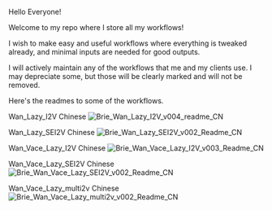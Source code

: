 Hello Everyone!

Welcome to my repo where I store all my workflows!

I wish to make easy and useful workflows where everything is tweaked already, and minimal inputs are needed for good outputs.

I will actively maintain any of the workflows that me and my clients use. I may depreciate some, but those will be clearly marked and will not be removed.

Here's the readmes to some of the workflows.

Wan_Lazy_I2V
Chinese
![Brie_Wan_Lazy_I2V_v004_readme_CN](https://github.com/user-attachments/assets/63722b19-b173-43a3-85fa-e547815b8d71)

Wan_Lazy_SEI2V
Chinese
![Brie_Wan_Lazy_SEI2V_v002_Readme_CN](https://github.com/user-attachments/assets/ccb22376-31d4-49f5-a9d4-034d93355517)

Wan_Vace_Lazy_I2V
Chinese
![Brie_Wan_Vace_Lazy_I2V_v003_Readme_CN](https://github.com/user-attachments/assets/85de6c5f-c0c6-4050-858b-aed48695ece0)

Wan_Vace_Lazy_SEI2V
Chinese
![Brie_Wan_Vace_Lazy_SEI2V_v002_Readme_CN](https://github.com/user-attachments/assets/c46e8017-2c6c-42d5-9b03-20b0b571b532)

Wan_Vace_Lazy_multi2v
Chinese
![Brie_Wan_Vace_Lazy_multi2v_v002_Readme_CN](https://github.com/user-attachments/assets/fc0d9cb9-e9c9-49f6-93b7-83810d04c9f8)
